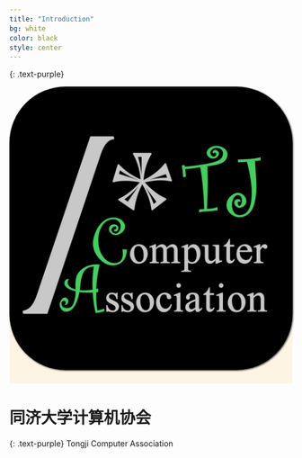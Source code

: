 ```yaml
---
title: "Introduction"
bg: white
color: black
style: center
---
```


{: .text-purple}

<span class="fa-stack subtlecircle" style="font-size:100px; background:rgba(255,166,0,0.1)">
  <img src="img/logo.jpg" style="border-radius: 100px;box-shadow: 1px 1px 3px #333" />
</span>

# 同济大学计算机协会
{: .text-purple}
Tongji Computer Association





